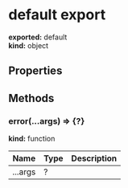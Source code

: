 # default export      
  
**exported:** default      
**kind:** object      
  
  
## Properties      
  
  
## Methods      
  
### error(...args) => {?}        
  
**kind:** function        
  
  
  
| Name | Type | Description |          
|------|------|-------------|          
| ...args | ? |   |\n        
  
  
